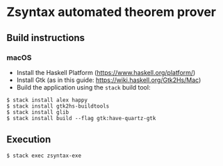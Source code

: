 # Zsyntax automated theorem prover
## Build instructions
### macOS
* Install the Haskell Platform (https://www.haskell.org/platform/)
* Install Gtk (as in this guide: https://wiki.haskell.org/Gtk2Hs/Mac)
* Build the application using the `stack` build tool:

```
$ stack install alex happy
$ stack install gtk2hs-buildtools
$ stack install glib
$ stack install build --flag gtk:have-quartz-gtk
```

## Execution

```
$ stack exec zsyntax-exe
```